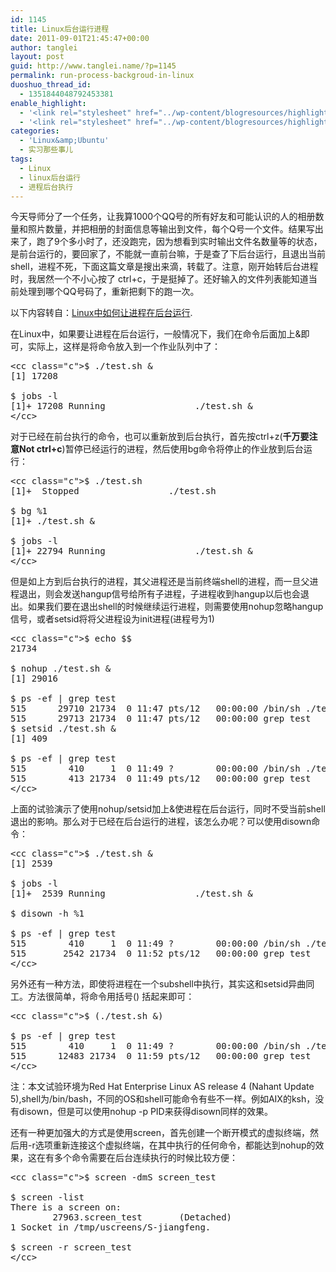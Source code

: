 ```yaml
---
id: 1145
title: Linux后台运行进程
date: 2011-09-01T21:45:47+00:00
author: tanglei
layout: post
guid: http://www.tanglei.name/?p=1145
permalink: run-process-backgroud-in-linux
duoshuo_thread_id:
  - 1351844048792453381
enable_highlight:
  - '<link rel="stylesheet" href="../wp-content/blogresources/highlightconfig/highlight.default.min.css"><script src="../wp-content/blogresources/highlightconfig/jquery-2.1.4.min.js"></script><script src="../wp-content/blogresources/highlightconfig/enable_highlight.js"></script>'
  - '<link rel="stylesheet" href="../wp-content/blogresources/highlightconfig/highlight.default.min.css"><script src="../wp-content/blogresources/highlightconfig/jquery-2.1.4.min.js"></script><script src="../wp-content/blogresources/highlightconfig/enable_highlight.js"></script>'
categories:
  - 'Linux&amp;Ubuntu'
  - 实习那些事儿
tags:
  - Linux
  - linux后台运行
  - 进程后台执行
---
```

今天导师分了一个任务，让我算1000个QQ号的所有好友和可能认识的人的相册数量和照片数量，并把相册的封面信息等输出到文件，每个Q号一个文件。结果写出来了，跑了9个多小时了，还没跑完，因为想看到实时输出文件名数量等的状态，是前台运行的，要回家了，不能就一直前台嘛，于是查了下后台运行，且退出当前shell，进程不死，下面这篇文章是搜出来滴，转载了。注意，刚开始转后台进程时，我居然一个不小心按了 ctrl+c，于是挺掉了。还好输入的文件列表能知道当前处理到哪个QQ号码了，重新把剩下的跑一次。
  

  
以下内容转自：[Linux](http://www.ningoo.net/html/2008/how_to_run_processes_on_background_in_linux.html)[中如何让进程在后台运行](http://www.ningoo.net/html/2008/how_to_run_processes_on_background_in_linux.html).
  

  
在Linux中，如果要让进程在后台运行，一般情况下，我们在命令后面加上&#038;即可，实际上，这样是将命令放入到一个作业队列中了：

<pre>&lt;cc class="c">$ ./test.sh &#038;
[1] 17208

$ jobs -l
[1]+ 17208 Running                 ./test.sh &#038;
&lt;/cc></pre>

对于已经在前台执行的命令，也可以重新放到后台执行，首先按ctrl+z(**千万要注意Not ctrl+c**)暂停已经运行的进程，然后使用bg命令将停止的作业放到后台运行：

<pre>&lt;cc class="c">$ ./test.sh
[1]+  Stopped                 ./test.sh

$ bg %1
[1]+ ./test.sh &#038;

$ jobs -l
[1]+ 22794 Running                 ./test.sh &#038;
&lt;/cc></pre>

但是如上方到后台执行的进程，其父进程还是当前终端shell的进程，而一旦父进程退出，则会发送hangup信号给所有子进程，子进程收到hangup以后也会退出。如果我们要在退出shell的时候继续运行进程，则需要使用nohup忽略hangup信号，或者setsid将将父进程设为init进程(进程号为1)

<pre>&lt;cc class="c">$ echo $$
21734

$ nohup ./test.sh &#038;
[1] 29016

$ ps -ef | grep test
515      29710 21734  0 11:47 pts/12   00:00:00 /bin/sh ./test.sh
515      29713 21734  0 11:47 pts/12   00:00:00 grep test
$ setsid ./test.sh &#038;
[1] 409

$ ps -ef | grep test
515        410     1  0 11:49 ?        00:00:00 /bin/sh ./test.sh
515        413 21734  0 11:49 pts/12   00:00:00 grep test
&lt;/cc></pre>

上面的试验演示了使用nohup/setsid加上&#038;使进程在后台运行，同时不受当前shell退出的影响。那么对于已经在后台运行的进程，该怎么办呢？可以使用disown命令： 

<pre>&lt;cc class="c">$ ./test.sh &#038;
[1] 2539

$ jobs -l
[1]+  2539 Running                 ./test.sh &#038;

$ disown -h %1

$ ps -ef | grep test
515        410     1  0 11:49 ?        00:00:00 /bin/sh ./test.sh
515       2542 21734  0 11:52 pts/12   00:00:00 grep test
&lt;/cc></pre>

另外还有一种方法，即使将进程在一个subshell中执行，其实这和setsid异曲同工。方法很简单，将命令用括号() 括起来即可： 

<pre>&lt;cc class="c">$ (./test.sh &#038;)

$ ps -ef | grep test
515        410     1  0 11:49 ?        00:00:00 /bin/sh ./test.sh
515      12483 21734  0 11:59 pts/12   00:00:00 grep test
&lt;/cc></pre>

注：本文试验环境为Red Hat Enterprise Linux AS release 4 (Nahant Update 5),shell为/bin/bash，不同的OS和shell可能命令有些不一样。例如AIX的ksh，没有disown，但是可以使用nohup -p PID来获得disown同样的效果。
  
还有一种更加强大的方式是使用screen，首先创建一个断开模式的虚拟终端，然后用-r选项重新连接这个虚拟终端，在其中执行的任何命令，都能达到nohup的效果，这在有多个命令需要在后台连续执行的时候比较方便：

<pre>&lt;cc class="c">$ screen -dmS screen_test

$ screen -list
There is a screen on:
        27963.screen_test       (Detached)
1 Socket in /tmp/uscreens/S-jiangfeng.

$ screen -r screen_test
&lt;/cc></pre>

